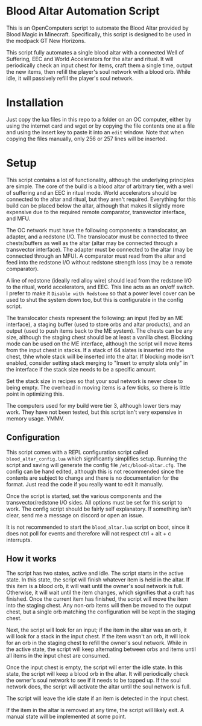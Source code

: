 # Blood Altar Automation Script
This is an OpenComputers script to automate the Blood Altar provided by Blood Magic in Minecraft. Specifically, this script is designed to be used in the modpack GT New Horizons.

This script fully automates a single blood altar with a connected Well of Suffering, EEC and World Accelerators for the altar and ritual. It will periodically check an input chest for items, craft them a single time, output the new items, then refill the player's soul network with a blood orb. While idle, it will passively refill the player's soul network.

# Installation
Just copy the lua files in this repo to a folder on an OC computer, either by using the internet card and wget or by copying the file contents one at a file and using the insert key to paste it into an `edit` window. Note that when copying the files manually, only 256 or 257 lines will be inserted.

# Setup
This script contains a lot of functionality, although the underlying principles are simple. The core of the build is a blood altar of arbitrary tier, with a well of suffering and an EEC in ritual mode. World accelerators should be connected to the altar and ritual, but they aren't required. Everything for this build can be placed below the altar, although that makes it slightly more expensive due to the required remote comparator, transvector interface, and MFU.

The OC network must have the following components: a translocator, an adapter, and a redstone I/O. The translocator must be connected to three chests/buffers as well as the altar (altar may be connected through a transvector interface). The adapter must be connected to the altar (may be connected through an MFU). A comparator must read from the altar and feed into the redstone I/O without redstone strength loss (may be a remote comparator).

A line of redstone (ideally red alloy wire) should lead from the redstone I/O to the ritual, world accelerators, and EEC. This line acts as an on/off switch. I prefer to make it `Disable with Redstone` so that a power level cover can be used to shut the system down too, but this is configurable in the config script.

The translocator chests represent the following: an input (fed by an ME interface), a staging buffer (used to store orbs and altar products), and an output (used to push items back to the ME system). The chests can be any size, although the staging chest should be at least a vanilla chest. Blocking mode can be used on the ME interface, although the script will move items from the input chest in stacks. If a stack of 64 slates is inserted into the chest, thhe whole stack will be inserted into the altar. If blocking mode isn't enabled, consider setting stack merging to "Insert to empty slots only" in the interface if the stack size needs to be a specific amount.

Set the stack size in recipes so that your soul network is never close to being empty. The overhead in moving items is a few ticks, so there is little point in optimizing this.

The computers used for my build were tier 3, although lower tiers may work. They have not been tested, but this script isn't very expensive in memory usage. YMMV.

## Configuration
This script comes with a REPL configuration script called `blood_altar_config.lua` which significantly simplifies setup. Running the script and saving will generate the config file `/etc/blood-altar.cfg`. The config can be hand edited, although this is not recommended since the contents are subject to change and there is no documentation for the format. Just read the code if you really want to edit it manually.

Once the script is started, set the various components and the transvector/redstone I/O sides. All options must be set for this script to work. The config script should be fairly self explanatory. If something isn't clear, send me a message on discord or open an issue.

It is not recommended to start the `blood_altar.lua` script on boot, since it does not poll for events and therefore will not respect ctrl + alt + c interrupts.

## How it works
The script has two states, active and idle. The script starts in the active state. In this state, the script will finish whatever item is held in the altar. If this item is a blood orb, it will wait until the owner's soul network is full. Otherwise, it will wait until the item changes, which signifies that a craft has finished. Once the current item has finished, the script will move the item into the staging chest. Any non-orb items will then be moved to the output chest, but a single orb matching the configuration will be kept in the staging chest.

Next, the script will look for an input; if the item in the altar was an orb, it will look for a stack in the input chest. If the item wasn't an orb, it will look for an orb in the staging chest to refill the owner's soul network. While in the active state, the script will keep alternating between orbs and items until all items in the input chest are consumed.

Once the input chest is empty, the script will enter the idle state. In this state, the script will keep a blood orb in the altar. It will periodically check the owner's soul network to see if it needs to be topped up. If the soul network does, the script will activate the altar until the soul network is full.

The script will leave the idle state if an item is detected in the input chest.

If the item in the altar is removed at any time, the script will likely exit. A manual state will be implemented at some point.
